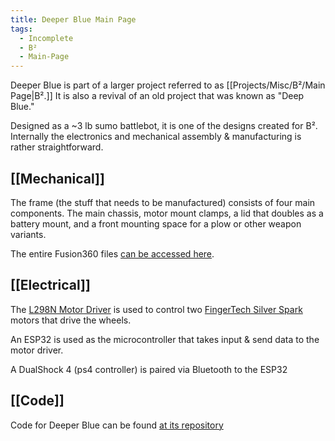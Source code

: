 ```yaml
---
title: Deeper Blue Main Page
tags:
  - Incomplete
  - B²
  - Main-Page
---
```

Deeper Blue is part of a larger project referred to as [[Projects/Misc/B²/Main Page|B².]] It is also a revival of an old project that was known as "Deep Blue." 

Designed as a ~3 lb sumo battlebot, it is one of the designs created for B². Internally the electronics and mechanical assembly & manufacturing is rather straightforward.

## [[Mechanical]]

The frame (the stuff that needs to be manufactured) consists of four main components. The main chassis, motor mount clamps, a lid that doubles as a battery mount, and a front mounting space for a plow or other weapon variants.

The entire Fusion360 files [can be accessed here](https://mylsu1602.autodesk360.com/g/projects/20240917805728881/data/dXJuOmFkc2sud2lwcHJvZDpmcy5mb2xkZXI6Y28ua1ZBUHBtUU1URjJvTktVXzNSM0ZuQQ).

## [[Electrical]]

The [L298N Motor Driver](https://www.handsontec.com/dataspecs/L298N%20Motor%20Driver.pdf) is used to control two [FingerTech Silver Spark](https://www.fingertechrobotics.com/proddetail.php?prod=ft-Sspark16) motors that drive the wheels.

An ESP32 is used as the microcontroller that takes input & send data to the motor driver.

A DualShock 4 (ps4 controller) is paired via Bluetooth to the ESP32

## [[Code]]

Code for Deeper Blue can be found [at its repository](https://github.com/BengalBots-LSU/Deeper-Blue)